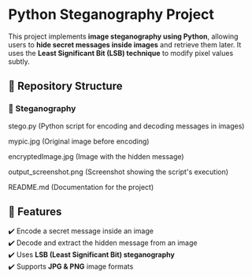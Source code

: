 # Python Steganography Project

This project implements **image steganography using Python**, allowing users to **hide secret messages inside images** and retrieve them later. It uses the **Least Significant Bit (LSB) technique** to modify pixel values subtly.

## 📂 Repository Structure

### 📁 Steganography

stego.py (Python script for encoding and decoding messages in images)

mypic.jpg (Original image before encoding)

encryptedImage.jpg (Image with the hidden message)

output_screenshot.png (Screenshot showing the script's execution)

README.md (Documentation for the project)

## 🚀 Features

✔️ Encode a secret message inside an image  
✔️ Decode and extract the hidden message from an image  
✔️ Uses **LSB (Least Significant Bit) steganography**  
✔️ Supports **JPG & PNG** image formats  

 
